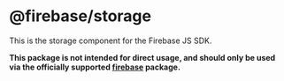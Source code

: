 # @firebase/storage

This is the storage component for the Firebase JS SDK.

**This package is not intended for direct usage, and should only be used via the officially supported [firebase](https://www.npmjs.com/package/firebase) package.**
